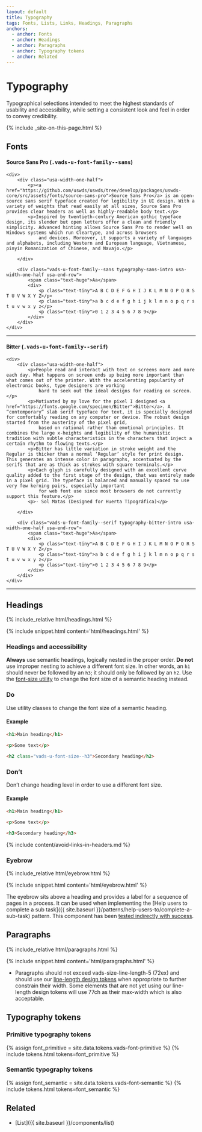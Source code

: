 ```yaml
---
layout: default
title: Typography
tags: Fonts, Lists, Links, Headings, Paragraphs
anchors:
  - anchor: Fonts
  - anchor: Headings
  - anchor: Paragraphs
  - anchor: Typography tokens
  - anchor: Related
---
```


# Typography

<p class="va-introtext">
  Typographical selections intended to meet the highest standards of usability and accessibility, while setting a consistent look and feel in order to convey credibility.
</p>

{% include _site-on-this-page.html %}

## Fonts

<section id="sans" class="usa-grid-full">
    <h4>Source Sans Pro (<tt>.vads-u-font-family--sans</tt>)</h4>

    <div>
        <div class="usa-width-one-half">
            <p><a href="https://github.com/uswds/uswds/tree/develop/packages/uswds-core/src/assets/fonts/source-sans-pro">Source Sans Pro</a> is an open-source sans serif typeface created for legibility in UI design. With a variety of weights that read easily at all sizes, Source Sans Pro provides clear headers as well as highly-readable body text.</p>
            <p>Inspired by twentieth-century American gothic typeface design, its slender but open letters offer a clean and friendly simplicity. Advanced hinting allows Source Sans Pro to render well on Windows systems which run Cleartype, and across browsers
                and devices. Moreover, it supports a variety of languages and alphabets, including Western and European language, Vietnamese, pinyin Romanization of Chinese, and Navajo.</p>

        </div>

        <div class="vads-u-font-family--sans typography-sans-intro usa-width-one-half usa-end-row">
            <span class="text-huge">Aa</span>
            <div>
                <p class="text-tiny">A B C D E F G H I J K L M N O P Q R S T U V W X Y Z</p>
                <p class="text-tiny">a b c d e f g h i j k l m n o p q r s t u v w x y z</p>
                <p class="text-tiny">0 1 2 3 4 5 6 7 8 9</p>
            </div>
        </div>
    </div>
</section>

---

<section class="usa-grid-full">
    <h4>Bitter (<tt>.vads-u-font-family--serif</tt>)</h4>

    <div>
        <div class="usa-width-one-half">
            <p>People read and interact with text on screens more and more each day. What happens on screen ends up being more important than what comes out of the printer. With the accelerating popularity of electronic books, type designers are working
                hard to seek out the ideal designs for reading on screen.</p>
            <p>Motivated by my love for the pixel I designed <a href="https://fonts.google.com/specimen/Bitter">Bitter</a>. A “contemporary” slab serif typeface for text, it is specially designed for comfortably reading on any computer or device. The robust design started from the austerity of the pixel grid,
                based on rational rather than emotional principles. It combines the large x-heights and legibility of the humanistic tradition with subtle characteristics in the characters that inject a certain rhythm to flowing texts.</p>
            <p>Bitter has little variation in stroke weight and the Regular is thicker than a normal ‘Regular’ style for print design. This generates an intense color in paragraphs, accentuated by the serifs that are as thick as strokes with square terminals.</p>
            <p>Each glyph is carefully designed with an excellent curve quality added to the first stage of the design, that was entirely made in a pixel grid. The typeface is balanced and manually spaced to use very few kerning pairs, especially important
                for web font use since most browsers do not currently support this feature.</p>
            <p>- Sol Matas (Designed for Huerta Tipográfica)</p>

        </div>

        <div class="vads-u-font-family--serif typography-bitter-intro usa-width-one-half usa-end-row">
            <span class="text-huge">Aa</span>
            <div>
                <p class="text-tiny">A B C D E F G H I J K L M N O P Q R S T U V W X Y Z</p>
                <p class="text-tiny">a b c d e f g h i j k l m n o p q r s t u v w x y z</p>
                <p class="text-tiny">0 1 2 3 4 5 6 7 8 9</p>
            </div>
        </div>
    </div>
</section>

---


<style scoped>
    .text-tiny {
        margin: 5px initial 0;
    }

    .text-tiny:first-child {
        margin-top: 0;
    }

    .text-huge {
        font-size: 140px;
        line-height: 1.05;
    }

    .text-tiny {
        font-size: 15px;
    }

    .typography-serif-intro .text-huge {
        font-size: 120px;
        line-height: 1.275;
    }

    .typography-serif-intro .text-tiny {
        font-size: 13px;
    }

    .usa-grid-full {
      max-width: none;
    }
</style>

## Headings

<div class="site-showcase">
  {% include_relative html/headings.html %}
</div>

{% include snippet.html content='html/headings.html' %}

### Headings and accessibility

**Always** use semantic headings, logically nested in the proper order.  **Do not** use improper nesting to achieve a different font size. In other words, an `h1` should never be followed by an `h3`; it should only be followed by an `h2`. Use the [font-size utility](../foundation/utilities/font-size) to change the font size of a semantic heading instead.

<div class="do-dont">
<div class="do-dont__do">
<h3 class="do-dont__heading">Do</h3>
<div class="do-dont__content" markdown="1">
Use utility classes to change the font size of a semantic heading.

#### Example
```html
<h1>Main heading</h1>

<p>Some text</p>

<h2 class="vads-u-font-size--h3">Secondary heading</h2>
```

</div>
</div>
<div class="do-dont__dont">
<h3 class="do-dont__heading">Don’t</h3>
<div class="do-dont__content" markdown="1">
Don’t change heading level in order to use a different font size.

#### Example
```html
<h1>Main heading</h1>

<p>Some text</p>

<h3>Secondary heading</h3>
```
</div>
</div>
</div>

{% include content/avoid-links-in-headers.md %}

### Eyebrow

<div class="site-showcase">
  {% include_relative html/eyebrow.html %}
</div>

{% include snippet.html content='html/eyebrow.html' %}

The eyebrow sits above a heading and provides a label for a sequence of pages in a process. It can be used when implementing the [Help users to complete a sub task]({{ site.baseurl }}/patterns/help-users-to/complete-a-sub-task) pattern. This component has been [tested indirectly with success](https://github.com/department-of-veterans-affairs/va.gov-team/blob/master/products/health-care/checkin/research/2023-04%20Unified%20Check-In%20Experience%20Usability%20Study/research-findings.md#key-findings).

## Paragraphs

<div class="site-showcase">
  {% include_relative html/paragraphs.html %}
</div>

{% include snippet.html content='html/paragraphs.html' %}

* Paragraphs should not exceed vads-size-line-length-5 (72ex) and should use our [line-length design tokens](#primitive-typography-tokens) when appropriate to further constrain their width. Some elements that are not yet using our line-length design tokens will use 77ch as their max-width which is also acceptable.

## Typography tokens

### Primitive typography tokens

{% assign font_primitive = site.data.tokens.vads-font-primitive %}
{% include tokens.html tokens=font_primitive %}

### Semantic typography tokens

{% assign font_semantic = site.data.tokens.vads-font-semantic %}
{% include tokens.html tokens=font_semantic %}

## Related

* [List]({{ site.baseurl }}/components/list)